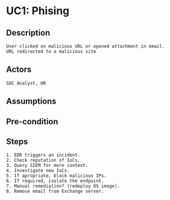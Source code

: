 # UC1: Phising
## Description
	User clicked on malicious URL or opened attachment in email.
	URL redirected to a malicious site 
## Actors
	SOC Analyst, HR
## Assumptions
	
## Pre-condition
	
## Steps
	1. EDR triggers an incident.
	2. Check reputation of IoCs.
	3. Query SIEM for more context.
	4. Investigate new IoCs.
	5. If apropriate, block malicious IPs.
	6. If required, isolate the endpoint.
	7. Manual remediation? (redeploy OS image).
	8. Remove email from Exchange server.
